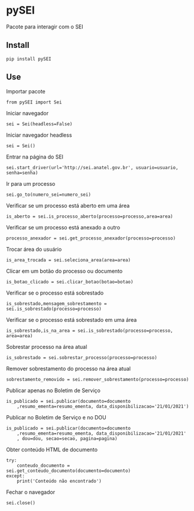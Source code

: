 # pySEI
Pacote para interagir com o SEI

## Install 

```
pip install pySEI
```

## Use
Importar pacote
```
from pySEI import Sei
```
Iniciar navegador
```
sei = Sei(headless=False)
```
Iniciar navegador headless
```
sei = Sei()
```
Entrar na página do SEI
```
sei.start_driver(url='http://sei.anatel.gov.br', usuario=usuario, senha=senha)
```
Ir para um processo
```
sei.go_to(numero_sei=numero_sei)
```
Verificar se um processo está aberto em uma área
```
is_aberto = sei.is_processo_aberto(processo=processo,area=area)
```
Verificar se um processo está anexado a outro
```
processo_anexador = sei.get_processo_anexador(processo=processo)
```
Trocar área do usuário
```
is_area_trocada = sei.seleciona_area(area=area)
```
Clicar em um botão do processo ou documento
```
is_botao_clicado = sei.clicar_botao(botao=botao)
```
Verificar se o processo está sobrestado
```
is_sobrestado,mensagem_sobrestamento = sei.is_sobrestado(processo=processo)
```
Verificar se o processo está sobrestado em uma área
```
is_sobrestado,is_na_area = sei.is_sobrestado(processo=processo, area=area)
```
Sobrestar processo na área atual
```
is_sobrestado = sei.sobrestar_processo(processo=processo)
```
Remover sobrestamento do processo na área atual
```
sobrestamento_removido = sei.remover_sobrestamento(processo=processo)
```
Publicar apenas no Boletim de Serviço
```
is_publicado = sei.publicar(documento=documento
    ,resumo_ementa=resumo_ementa, data_disponibilizacao='21/01/2021')
```
Publicar no Boletim de Serviço e no DOU
```
is_publicado = sei.publicar(documento=documento
    ,resumo_ementa=resumo_ementa, data_disponibilizacao='21/01/2021'
    , dou=dou, secao=secao, pagina=pagina)
```
Obter conteúdo HTML de documento
```
try:
    conteudo_documento = sei.get_conteudo_documento(documento=documento)
except:
    print('Conteúdo não encontrado')
```
Fechar o navegador
```
sei.close()
```